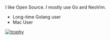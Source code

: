 I like Open Source. I mostly use Go and NeoVim.

- Long-time Golang user
- Mac User  

[![trophy](https://github-profile-trophy.vercel.app/?username=iyoshiha&theme=onedark&column=7)](https://github.com/ryo-ma/github-profile-trophy)
